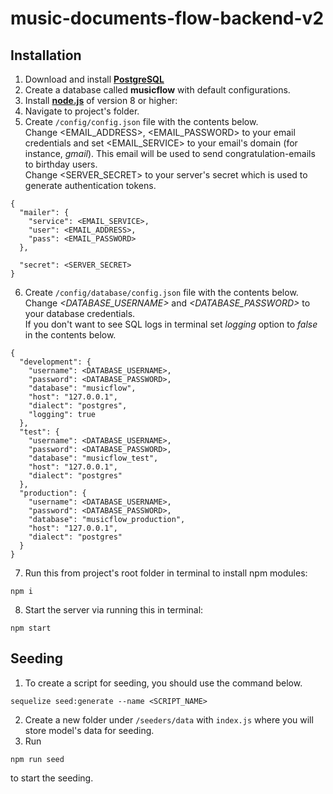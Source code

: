 # music-documents-flow-backend-v2

## Installation

1) Download and install [**PostgreSQL**](https://www.postgresql.org/download/)
2) Create a database called **musicflow** with default configurations.
3) Install [**node.js**](https://nodejs.org/en/) of version 8 or higher:
4) Navigate to project's folder.
5) Create ```/config/config.json``` file with the contents below.<br>
Change <EMAIL_ADDRESS>, <EMAIL_PASSWORD> to your email credentials and set <EMAIL_SERVICE> to your email's domain (for instance, _gmail_). This email will be used to send congratulation-emails to birthday users.<br>
Change <SERVER_SECRET> to your server's secret which is used to generate authentication tokens.<br>
```
{
  "mailer": {
    "service": <EMAIL_SERVICE>,
    "user": <EMAIL_ADDRESS>,
    "pass": <EMAIL_PASSWORD>
  },

  "secret": <SERVER_SECRET>
}

```
6) Create ```/config/database/config.json``` file with the contents below.<br>
Change _<DATABASE_USERNAME>_ and _<DATABASE_PASSWORD>_ to your database credentials.<br>
If you don't want to see SQL logs in terminal set _logging_ option to _false_ in the contents below.<br>
```
{
  "development": {
    "username": <DATABASE_USERNAME>,
    "password": <DATABASE_PASSWORD>,
    "database": "musicflow",
    "host": "127.0.0.1",
    "dialect": "postgres",
    "logging": true
  },
  "test": {
    "username": <DATABASE_USERNAME>,
    "password": <DATABASE_PASSWORD>,
    "database": "musicflow_test",
    "host": "127.0.0.1",
    "dialect": "postgres"
  },
  "production": {
    "username": <DATABASE_USERNAME>,
    "password": <DATABASE_PASSWORD>,
    "database": "musicflow_production",
    "host": "127.0.0.1",
    "dialect": "postgres"
  }
}

```
7) Run this from project's root folder in terminal to install npm modules:
```
npm i
```
8) Start the server via running this in terminal:
```
npm start
```

## Seeding

1) To create a script for seeding, you should use the command below.
```
sequelize seed:generate --name <SCRIPT_NAME>
```
2) Create a new folder under ```/seeders/data``` with ```index.js``` where you will store model's data for seeding.
3) Run
```
npm run seed
```
to start the seeding.
